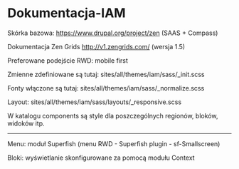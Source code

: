 # Dokumentacja-IAM

Skórka bazowa:
https://www.drupal.org/project/zen
(SAAS + Compass)

Dokumentacja Zen Grids
http://v1.zengrids.com/ (wersja 1.5)

Preferowane podejście RWD: mobile first

Zmienne zdefiniowane są tutaj: sites/all/themes/iam/sass/_init.scss

Fonty włączone są tutaj: sites/all/themes/iam/sass/_normalize.scss

Layout: sites/all/themes/iam/sass/layouts/_responsive.scss

W katalogu components są style dla poszczególnych regionów, bloków, widoków itp.

--------------------------------------------------------------------------------------

Menu: moduł Superfish (menu RWD - Superfish plugin - sf-Smallscreen)

Bloki: wyświetlanie skonfigurowane za pomocą modułu Context

